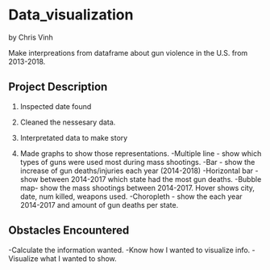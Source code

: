# Data_visualization
by Chris Vinh

Make interpreations from dataframe about gun violence in the U.S. from 2013-2018.



## Project Description
1) Inspected date found

2) Cleaned the nessesary data.

3) Interpretated data to make story

4) Made graphs to show those representations. 
-Multiple line - show which types of guns were used most during mass shootings. 
-Bar - show the increase of gun deaths/injuries each year (2014-2018)
-Horizontal bar - show between 2014-2017 which state had the most gun deaths. 
-Bubble map- show the mass shootings between 2014-2017.  Hover shows city, date, num killed, weapons used.
-Choropleth - show the each year 2014-2017 and amount of gun deaths per state.

## Obstacles Encountered
-Calculate the information wanted. 
-Know how I wanted to visualize info. 
-Visualize what I wanted to show.
